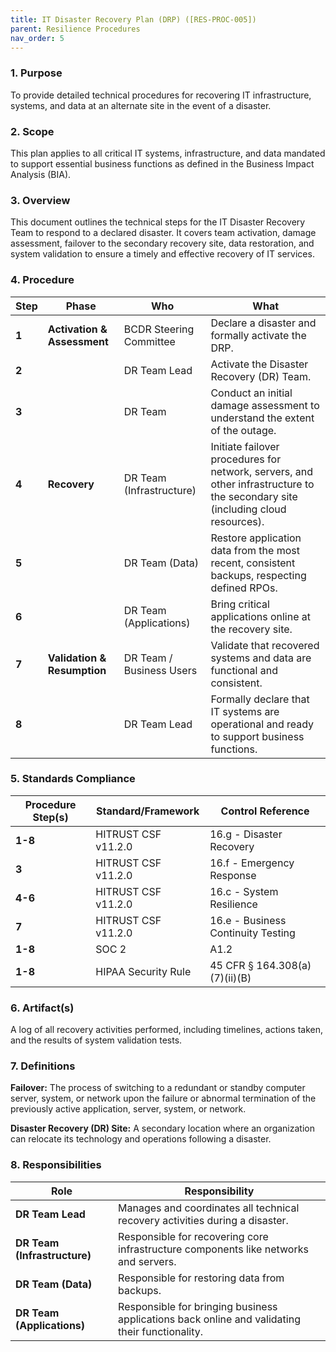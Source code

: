 ```yaml
---
title: IT Disaster Recovery Plan (DRP) ([RES-PROC-005])
parent: Resilience Procedures
nav_order: 5
---
```

### 1. Purpose

To provide detailed technical procedures for recovering IT infrastructure, systems, and data at an alternate site in the event of a disaster.

### 2. Scope

This plan applies to all critical IT systems, infrastructure, and data mandated to support essential business functions as defined in the Business Impact Analysis (BIA).

### 3. Overview

This document outlines the technical steps for the IT Disaster Recovery Team to respond to a declared disaster. It covers team activation, damage assessment, failover to the secondary recovery site, data restoration, and system validation to ensure a timely and effective recovery of IT services.

### 4. Procedure

| **Step** | **Phase** | **Who** | **What** |
| --- | --- | --- | --- |
| **1** | **Activation & Assessment** | BCDR Steering Committee | Declare a disaster and formally activate the DRP. |
| **2** | | DR Team Lead | Activate the Disaster Recovery (DR) Team. |
| **3** | | DR Team | Conduct an initial damage assessment to understand the extent of the outage. |
| **4** | **Recovery** | DR Team (Infrastructure) | Initiate failover procedures for network, servers, and other infrastructure to the secondary site (including cloud resources). |
| **5** | | DR Team (Data) | Restore application data from the most recent, consistent backups, respecting defined RPOs. |
| **6** | | DR Team (Applications) | Bring critical applications online at the recovery site. |
| **7** | **Validation & Resumption** | DR Team / Business Users | Validate that recovered systems and data are functional and consistent. |
| **8** | | DR Team Lead | Formally declare that IT systems are operational and ready to support business functions. |

### 5. Standards Compliance

| **Procedure Step(s)** | **Standard/Framework** | **Control Reference** |
| --- | --- | --- |
| **1-8** | HITRUST CSF v11.2.0 | 16.g - Disaster Recovery |
| **3** | HITRUST CSF v11.2.0 | 16.f - Emergency Response |
| **4-6** | HITRUST CSF v11.2.0 | 16.c - System Resilience |
| **7** | HITRUST CSF v11.2.0 | 16.e - Business Continuity Testing |
| **1-8** | SOC 2 | A1.2 |
| **1-8** | HIPAA Security Rule | 45 CFR § 164.308(a)(7)(ii)(B) |

### 6. Artifact(s)

A log of all recovery activities performed, including timelines, actions taken, and the results of system validation tests.

### 7. Definitions

**Failover:** The process of switching to a redundant or standby computer server, system, or network upon the failure or abnormal termination of the previously active application, server, system, or network.

**Disaster Recovery (DR) Site:** A secondary location where an organization can relocate its technology and operations following a disaster.

### 8. Responsibilities

| **Role** | **Responsibility** |
| --- | --- |
| **DR Team Lead** | Manages and coordinates all technical recovery activities during a disaster. |
| **DR Team (Infrastructure)** | Responsible for recovering core infrastructure components like networks and servers. |
| **DR Team (Data)** | Responsible for restoring data from backups. |
| **DR Team (Applications)** | Responsible for bringing business applications back online and validating their functionality. |
